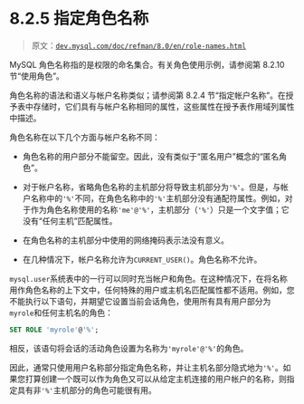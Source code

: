 # 8.2.5 指定角色名称

> 原文：[`dev.mysql.com/doc/refman/8.0/en/role-names.html`](https://dev.mysql.com/doc/refman/8.0/en/role-names.html)

MySQL 角色名称指的是权限的命名集合。有关角色使用示例，请参阅第 8.2.10 节“使用角色”。

角色名称的语法和语义与帐户名称类似；请参阅第 8.2.4 节“指定帐户名称”。在授予表中存储时，它们具有与帐户名称相同的属性，这些属性在授予表作用域列属性中描述。

角色名称在以下几个方面与帐户名称不同：

+   角色名称的用户部分不能留空。因此，没有类似于“匿名用户”概念的“匿名角色”。

+   对于帐户名称，省略角色名称的主机部分将导致主机部分为`'%'`。但是，与帐户名称中的`'%'`不同，在角色名称中的`'%'`主机部分没有通配符属性。例如，对于作为角色名称使用的名称`'me'@'%'`，主机部分（`'%'`）只是一个文字值；它没有“任何主机”匹配属性。

+   在角色名称的主机部分中使用的网络掩码表示法没有意义。

+   在几种情况下，帐户名称允许为`CURRENT_USER()`。角色名称不允许。

`mysql.user`系统表中的一行可以同时充当帐户和角色。在这种情况下，在将名称用作角色名称的上下文中，任何特殊的用户或主机名匹配属性都不适用。例如，您不能执行以下语句，并期望它设置当前会话角色，使用所有具有用户部分为`myrole`和任何主机名的角色：

```sql
SET ROLE 'myrole'@'%';
```

相反，该语句将会话的活动角色设置为名称为`'myrole'@'%'`的角色。

因此，通常只使用用户名称部分指定角色名称，并让主机名部分隐式地为`'%'`。如果您打算创建一个既可以作为角色又可以从给定主机连接的用户帐户的名称，则指定具有非`'%'`主机部分的角色可能很有用。
